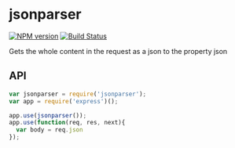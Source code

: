 # jsonparser

[![NPM version](https://badge.fury.io/js/jsonparser.svg)](http://badge.fury.io/js/jsonparser)
[![Build Status](https://travis-ci.org/cosmosgenius/jsonparser.svg?branch=master)](https://travis-ci.org/cosmosgenius/jsonparser)

Gets the whole content in the request as a json to the property json

## API

```js
var jsonparser = require('jsonparser');
var app = require('express')();

app.use(jsonparser());
app.use(function(req, res, next){
  var body = req.json
});
```